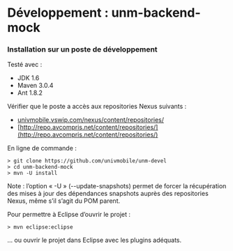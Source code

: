 # Développement : unm-backend-mock

### Installation sur un poste de développement

Testé avec : 

  * JDK 1.6 
  * Maven 3.0.4
  * Ant 1.8.2
  
Vérifier que le poste a accès aux repositories Nexus suivants :

  * [univmobile.vswip.com/nexus/content/repositories/](univmobile.vswip.com/nexus/content/repositories/)
  * [http://repo.avcompris.net/content/repositories/](http://repo.avcompris.net/content/repositories/)
  
En ligne de commande :

    > git clone https://github.com/univmobile/unm-devel
    > cd unm-backend-mock
    > mvn -U install
    
Note : l’option « -U » (--update-snapshots) permet de forcer la récupération des mises à jour des dépendances snapshots auprès des repositories Nexus, même s’il s’agit du POM parent.

Pour permettre à Eclipse d’ouvrir le projet :

    > mvn eclipse:eclipse
    
… ou ouvrir le projet dans Eclipse avec les plugins adéquats.